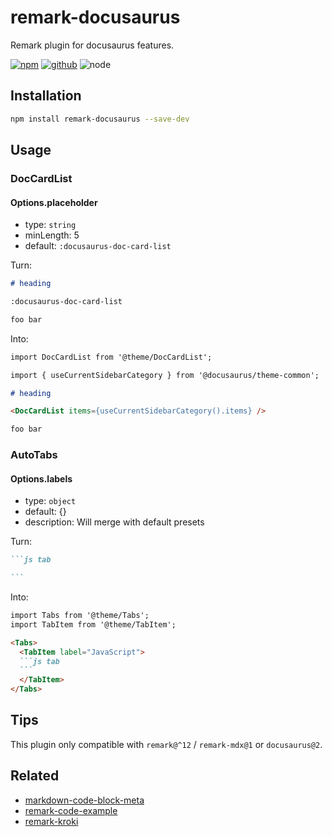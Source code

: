 # remark-docusaurus

Remark plugin for docusaurus features.

[![npm][npm-badge]][npm-url]
[![github][github-badge]][github-url]
![node][node-badge]

[npm-url]: https://www.npmjs.com/package/remark-docusaurus
[npm-badge]: https://img.shields.io/npm/v/remark-docusaurus.svg?style=flat-square&logo=npm
[github-url]: https://github.com/nice-move/remark-docusaurus
[github-badge]: https://img.shields.io/npm/l/remark-docusaurus.svg?style=flat-square&colorB=blue&logo=github
[node-badge]: https://img.shields.io/node/v/remark-docusaurus.svg?style=flat-square&colorB=green&logo=node.js

## Installation

```bash
npm install remark-docusaurus --save-dev
```

## Usage

### DocCardList

#### Options.placeholder

- type: `string`
- minLength: 5
- default: `:docusaurus-doc-card-list`

Turn:

```markdown
# heading

:docusaurus-doc-card-list

foo bar
```

Into:

```markdown
import DocCardList from '@theme/DocCardList';

import { useCurrentSidebarCategory } from '@docusaurus/theme-common';

# heading

<DocCardList items={useCurrentSidebarCategory().items} />

foo bar
```

### AutoTabs

#### Options.labels

- type: `object`
- default: {}
- description: Will merge with default presets

Turn:

````markdown
```js tab

```
````

Into:

````md
import Tabs from '@theme/Tabs';
import TabItem from '@theme/TabItem';

<Tabs>
  <TabItem label="JavaScript">
  ```js tab
  ```
  </TabItem>
</Tabs>
````

## Tips

This plugin only compatible with `remark@^12` / `remark-mdx@1` or `docusaurus@2`.

## Related

- [markdown-code-block-meta](https://github.com/nice-move/markdown-code-block-meta)
- [remark-code-example](https://github.com/nice-move/remark-code-example)
- [remark-kroki](https://github.com/nice-move/remark-kroki)
